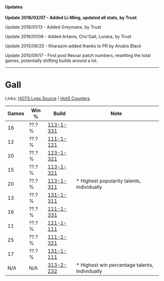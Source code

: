 #### Updates
**Update 2016/02/07 - Added Li-Ming, updated all stats, by Trust**

Update 2016/01/13 - Added Greymane, by Trust

Update 2016/01/08 - Added Artanis, Cho'Gall, Lunara, by Trust

Update 2015/09/25 - Kharazim added thanks to PR by Anubis Black

Update 2015/09/17 - First post Rexxar patch numbers, resetting the total games, potentially shifting builds around a lot.

***

# Gall

Links: [HOTS Logs Source](https://www.hotslogs.com/Sitewide/HeroDetails?Hero=Gall) | [HotS Counters](http://hotscounters.com/#/hero/Gall)

Games  | Win %  | Build     | Note
-----  | -----  | -----     | ----
16     | ??.? % | [113-1-331](http://www.heroesfire.com/hots/talent-calculator/gall#gTd3) | 
12     | ??.? % | [111-1-121](http://www.heroesfire.com/hots/talent-calculator/gall#gOhH) | 
20     | ??.? % | [123-1-321](http://www.heroesfire.com/hots/talent-calculator/gall#gs1P) | 
15     | ??.? % | [113-1-321](http://www.heroesfire.com/hots/talent-calculator/gall#gTcv) | 
20     | ??.? % | [113-1-311](http://www.heroesfire.com/hots/talent-calculator/gall#gTcl) | * Highest popularity talents, individually
13     | ??.? % | [131-1-311](http://www.heroesfire.com/hots/talent-calculator/gall#h9ZF) | 
16     | ??.? % | [111-1-331](http://www.heroesfire.com/hots/talent-calculator/gall#gOkZ) | 
11     | ??.? % | [121-1-111](http://www.heroesfire.com/hots/talent-calculator/gall#gn5d) | 
25     | ??.? % | [111-1-321](http://www.heroesfire.com/hots/talent-calculator/gall#gOkP) | 
17     | ??.? % | [131-1-111](http://www.heroesfire.com/hots/talent-calculator/gall#h9W7) | 
N/A    | N/A    | [313-2-232](http://www.heroesfire.com/hots/talent-calculator/gall#o678) | * Highest win percentage talents, individually
